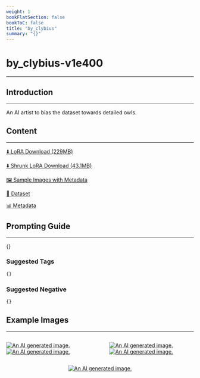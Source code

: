 ```yaml
---
weight: 1
bookFlatSection: false
bookToC: false
title: "by_clybius"
summary: "{}"
---
```


<!--markdownlint-disable MD025 MD033 -->

# by_clybius-v1e400

---

## Introduction

---

An AI artist to bias the dataset towards detailed owls.

## Content

---

[⬇️ LoRA Download (229MB)](https://huggingface.co/k4d3/yiff_toolkit/resolve/main/ponyxl_loras/by_clybius-v1e400.safetensors?download=true)

[⬇️ Shrunk LoRA Download (43.1MB)](https://huggingface.co/k4d3/yiff_toolkit/resolve/main/ponyxl_loras_shrunk_2/by_clybius-v1e400_frockpt1_th-3.55.safetensors?download=true)

[🖼️ Sample Images with Metadata](https://huggingface.co/k4d3/yiff_toolkit/tree/main/static/{})

[📐 Dataset](https://huggingface.co/datasets/k4d3/furry/tree/main/by_clybius)

[📊 Metadata](https://huggingface.co/k4d3/yiff_toolkit/raw/main/ponyxl_loras/by_clybius-v1e400.json)

## Prompting Guide

---

{}

### Suggested Tags

```md
{}
```

### Suggested Negative

```md
{}
```

## Example Images

---

<div style="display: flex; justify-content: space-between;">
  <div style="display: flex; justify-content: space-between; width: 45%;">

[![An AI generated image.](https://huggingface.co/k4d3/yiff_toolkit/resolve/main/static/by_clybius/00001289-05020303-512.png)](https://huggingface.co/k4d3/yiff_toolkit/resolve/main/static/by_clybius/00001289-05020303.png)
[![An AI generated image.](https://huggingface.co/k4d3/yiff_toolkit/resolve/main/static/by_clybius/00001293-05020312-512.png)](https://huggingface.co/k4d3/yiff_toolkit/resolve/main/static/by_clybius/00001293-05020312.png)

</div>
  <div style="display: flex; justify-content: space-between; width: 45%;">

[![An AI generated image.](small.png)](large.png)
[![An AI generated image.](small.png)](large.png)

  </div>
</div>
<div style="display: flex; justify-content: center;">

[![An AI generated image.](small.png)](large.png)

</div>
